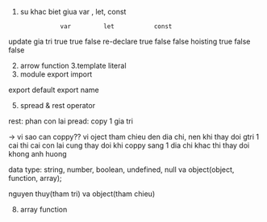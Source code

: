 1. su khac biet giua var , let, const



                  var         let           const
update gia tri    true        true          false
re-declare        true        false         false
hoisting          true        false         false


2. arrow function
3.template literal
4. module export import

export default
export name

5. spread & rest operator

rest: phan con lai
pread: copy 1 gia tri 

-> vi sao can coppy??
vi oject tham chieu den dia chi, nen khi thay doi gtri 1 cai thi cai con lai cung thay doi
khi coppy sang 1 dia chi khac thi thay doi khong anh huong


data type: string, number, boolean, undefined, null va object(object, function, array);

nguyen thuy(tham tri) va object(tham chieu)

8. array function